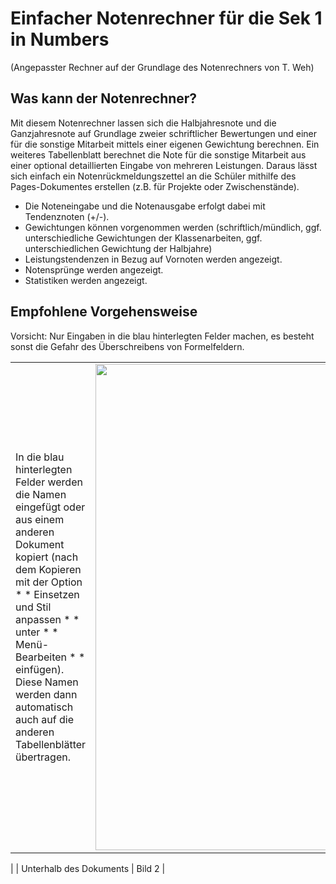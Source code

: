 # Einfacher Notenrechner für die Sek 1 in Numbers
(Angepasster Rechner auf der Grundlage des Notenrechners von T. Weh)

## Was kann der Notenrechner?
Mit diesem Notenrechner lassen sich die Halbjahresnote und die Ganzjahresnote auf Grundlage zweier schriftlicher Bewertungen und einer für die sonstige Mitarbeit mittels einer eigenen Gewichtung berechnen. Ein weiteres Tabellenblatt berechnet die Note für die sonstige Mitarbeit aus einer optional detaillierten Eingabe von mehreren Leistungen. Daraus lässt sich einfach ein Notenrückmeldungszettel an die Schüler mithilfe des Pages-Dokumentes erstellen (z.B. für Projekte oder Zwischenstände).

- Die Noteneingabe und die Notenausgabe erfolgt dabei mit Tendenznoten (+/-). 
- Gewichtungen können vorgenommen werden (schriftlich/mündlich, ggf. unterschiedliche Gewichtungen der Klassenarbeiten, ggf. unterschiedlichen Gewichtung der Halbjahre)
- Leistungstendenzen in Bezug auf Vornoten werden angezeigt.
- Notensprünge werden angezeigt.
- Statistiken werden angezeigt.

## Empfohlene Vorgehensweise
Vorsicht: Nur Eingaben in die blau hinterlegten Felder machen, es besteht sonst die Gefahr des Überschreibens von Formelfeldern.

|  |   |
|  :--- |  :---: |
| In die blau hinterlegten Felder werden die Namen eingefügt oder aus einem anderen Dokument kopiert (nach dem Kopieren mit der Option * * Einsetzen und Stil anpassen * * unter * * Menü-Bearbeiten * * einfügen). Diese Namen werden dann automatisch auch auf die anderen Tabellenblätter übertragen. | <img width="778" alt="1" src="https://github.com/user-attachments/assets/a7045161-289a-4e38-974d-974e457426a6">
 |
| Unterhalb des Dokuments  | Bild 2  |

